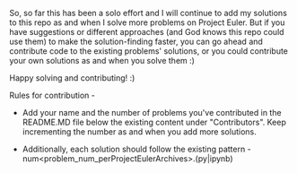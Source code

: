 So, so far this has been a solo effort and I will continue to add my solutions to this repo as and when I solve more problems on Project Euler. But if you have suggestions or different approaches (and God knows this repo could use them) to make the solution-finding faster, you can go ahead and contribute code to the existing problems' solutions, or you could contribute your own solutions as and when you solve them :)

Happy solving and contributing! :)

Rules for contribution - 

 - Add your name and the number of problems you've contributed in the README.MD file below the existing content under "Contributors". Keep incrementing the number as and when you add more solutions. 
    
 - Additionally, each solution should follow the existing pattern - num<problem_num_perProjectEulerArchives>.(py|ipynb)

